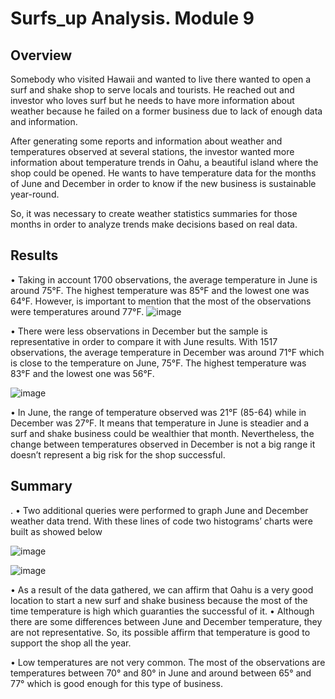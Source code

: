# Surfs_up Analysis. Module 9
## Overview 

Somebody who visited Hawaii and wanted to live there wanted to open a surf and shake shop to serve locals and tourists. He reached out and investor who loves surf but he needs to have more information about weather because he failed on a former business due to lack of enough data and information.

After generating some reports and information about weather and temperatures observed at several stations, the investor wanted more information about temperature trends in Oahu, a beautiful island where the shop could be opened.  He wants to have temperature data for the months of June and December in order to know if the new business is sustainable year-round.

So, it was necessary to create weather statistics summaries for those months in order to analyze trends make decisions based on real data.

## Results

•	Taking in account 1700 observations, the average temperature in June is around 75°F. The highest temperature was 85°F and the lowest one was 64°F. However, is important to mention that the most of the observations were temperatures around 77°F. 
![image](https://user-images.githubusercontent.com/107591542/184518010-beecfeb1-a0c8-4416-b846-d4ee00e3487a.png)

 
•	There were less observations in December but the sample is representative in order to compare it with June results. With 1517 observations, the average temperature in December was around 71°F which is close to the temperature on June, 75°F. The highest temperature was 83°F and the lowest one was 56°F. 

![image](https://user-images.githubusercontent.com/107591542/184518016-328e752e-c5d0-4a4a-95f3-a556cbf273b7.png)

 

•	In June, the range of temperature observed was 21°F (85-64) while in December was 27°F. It means that temperature in June is steadier and a surf and shake business could be wealthier that month.  Nevertheless, the change between temperatures observed in December is not a big range it doesn’t represent a big risk for the shop successful.

## Summary
. 
•	Two additional queries were performed to graph June and December weather data trend. With these lines of code two histograms’ charts were built as showed below

 ![image](https://user-images.githubusercontent.com/107591542/184518023-6dd682bf-c8a5-42cf-b48b-0ab14767cf10.png)


![image](https://user-images.githubusercontent.com/107591542/184518027-6a693419-d3cc-41f2-a3d4-b12b785c4267.png)
 

•	As a result of the data gathered, we can affirm that Oahu is a very good location to start a new surf and shake business because the most of the time temperature is high which guaranties the successful of it. 
•	Although there are some differences between June and December temperature, they are not representative. So, its possible affirm that temperature is good to support the shop all the year.

•	Low temperatures are not very common. The most of the observations are temperatures between 70° and 80° in June and around between 65° and 77° which is good enough for this type of business.  



